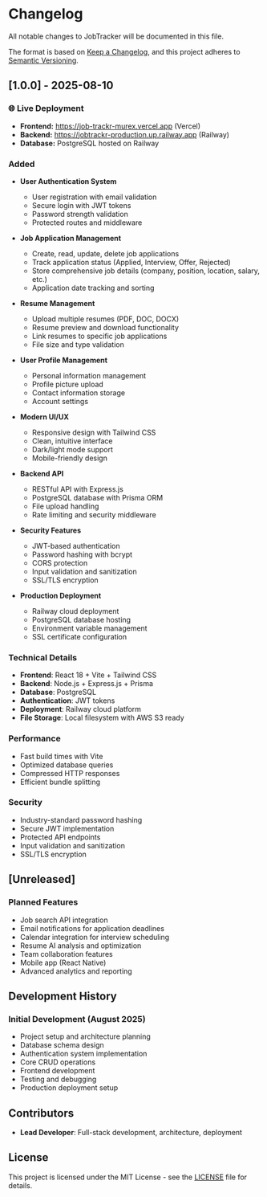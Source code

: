 # Changelog

All notable changes to JobTracker will be documented in this file.

The format is based on [Keep a Changelog](https://keepachangelog.com/en/1.0.0/),
and this project adheres to [Semantic Versioning](https://semver.org/spec/v2.0.0.html).

## [1.0.0] - 2025-08-10

### 🌐 **Live Deployment**
- **Frontend:** https://job-trackr-murex.vercel.app (Vercel)
- **Backend:** https://jobtrackr-production.up.railway.app (Railway)
- **Database:** PostgreSQL hosted on Railway

### Added
- **User Authentication System**
  - User registration with email validation
  - Secure login with JWT tokens
  - Password strength validation
  - Protected routes and middleware

- **Job Application Management**
  - Create, read, update, delete job applications
  - Track application status (Applied, Interview, Offer, Rejected)
  - Store comprehensive job details (company, position, location, salary, etc.)
  - Application date tracking and sorting

- **Resume Management**
  - Upload multiple resumes (PDF, DOC, DOCX)
  - Resume preview and download functionality
  - Link resumes to specific job applications
  - File size and type validation

- **User Profile Management**
  - Personal information management
  - Profile picture upload
  - Contact information storage
  - Account settings

- **Modern UI/UX**
  - Responsive design with Tailwind CSS
  - Clean, intuitive interface
  - Dark/light mode support
  - Mobile-friendly design

- **Backend API**
  - RESTful API with Express.js
  - PostgreSQL database with Prisma ORM
  - File upload handling
  - Rate limiting and security middleware

- **Security Features**
  - JWT-based authentication
  - Password hashing with bcrypt
  - CORS protection
  - Input validation and sanitization
  - SSL/TLS encryption

- **Production Deployment**
  - Railway cloud deployment
  - PostgreSQL database hosting
  - Environment variable management
  - SSL certificate configuration

### Technical Details
- **Frontend**: React 18 + Vite + Tailwind CSS
- **Backend**: Node.js + Express.js + Prisma
- **Database**: PostgreSQL
- **Authentication**: JWT tokens
- **Deployment**: Railway cloud platform
- **File Storage**: Local filesystem with AWS S3 ready

### Performance
- Fast build times with Vite
- Optimized database queries
- Compressed HTTP responses
- Efficient bundle splitting

### Security
- Industry-standard password hashing
- Secure JWT implementation
- Protected API endpoints
- Input validation and sanitization
- SSL/TLS encryption

## [Unreleased]

### Planned Features
- Job search API integration
- Email notifications for application deadlines
- Calendar integration for interview scheduling
- Resume AI analysis and optimization
- Team collaboration features
- Mobile app (React Native)
- Advanced analytics and reporting

## Development History

### Initial Development (August 2025)
- Project setup and architecture planning
- Database schema design
- Authentication system implementation
- Core CRUD operations
- Frontend development
- Testing and debugging
- Production deployment setup

## Contributors

- **Lead Developer**: Full-stack development, architecture, deployment

## License

This project is licensed under the MIT License - see the [LICENSE](LICENSE) file for details.
